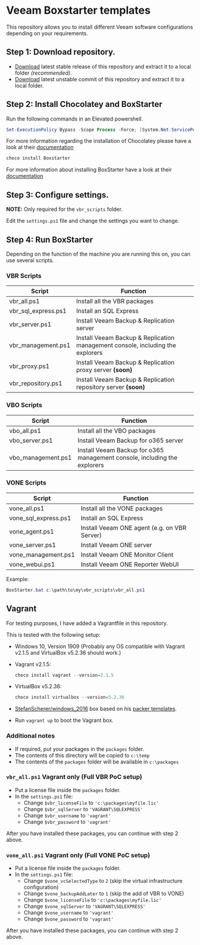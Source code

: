 # Veeam Boxstarter templates

This repository allows you to install different Veeam software configurations depending on your requirements.

## Step 1: **Download repository.**

- [Download](https://github.com/mkevenaar/veeam-boxstarter/archive/master.zip) latest stable release of this repository and extract it to a local folder *(recommended)*.
- [Download](https://github.com/mkevenaar/veeam-boxstarter/archive/develop.zip) latest unstable commit of this repository and extract it to a local folder.

## Step 2: **Install Chocolatey and BoxStarter**

Run the following commands in an Elevated powershell.

````powershell
Set-ExecutionPolicy Bypass -Scope Process -Force; [System.Net.ServicePointManager]::SecurityProtocol = [System.Net.ServicePointManager]::SecurityProtocol -bor 3072; iex ((New-Object System.Net.WebClient).DownloadString('https://chocolatey.org/install.ps1'))
````

For more information regarding the installation of Chocolatey please have a look at their [documentation](https://chocolatey.org/install)

````powershell
choco install Boxstarter
````

For more information about installing BoxStarter have a look at their [documentation](https://www.boxstarter.org/InstallBoxstarter)

## Step 3: **Configure settings.**

**NOTE:** Only required for the `vbr_scripts` folder.

Edit the `settings.ps1` file and change the settings you want to change.

## Step 4: **Run BoxStarter**

Depending on the function of the machine you are running this on, you can use several scripts.

### VBR Scripts

|Script|Function|
|-|-|
|vbr_all.ps1|Install all the VBR packages|
|vbr_sql_express.ps1|Install an SQL Express|
|vbr_server.ps1|Install Veeam Backup & Replication server|
|vbr_management.ps1|Install Veeam Backup & Replication management console, including the explorers|
|vbr_proxy.ps1|Install Veeam Backup & Replication proxy server **(soon)**|
|vbr_repository.ps1|Install Veeam Backup & Replication repository server **(soon)**|

### VBO Scripts

|Script|Function|
|-|-|
|vbo_all.ps1|Install all the VBO packages|
|vbo_server.ps1|Install Veeam Backup for o365 server|
|vbo_management.ps1|Install Veeam Backup for o365 management console, including the explorers|

### VONE Scripts

|Script|Function|
|-|-|
|vone_all.ps1|Install all the VONE packages|
|vone_sql_express.ps1|Install an SQL Express|
|vone_agent.ps1|Install Veeam ONE agent (e.g. on VBR Server)|
|vone_server.ps1|Install Veeam ONE server|
|vone_management.ps1|Install Veeam ONE Monitor Client|
|vone_webui.ps1|Install Veeam ONE Reporter WebUI|

Example:

````powershell
BoxStarter.bat c:\path\to\my\vbr_scripts\vbr_all.ps1
````

## Vagrant

For testing purposes, I have added a Vagrantfile in this repository.

This is tested with the following setup:

- Windows 10, Version 1909 (Probably any OS compatible with Vagrant v2.1.5 and VirtualBox v5.2.36 should work.)
- Vagrant v2.1.5:

  ````powershell
  choco install vagrant --version=2.1.5
  ````

- VirtualBox v5.2.36:

  ````powershell
  choco install virtualbox --version=5.2.36
  ````

- [StefanScherer/windows_2016](https://app.vagrantup.com/StefanScherer/boxes/windows_2016) box based on his [packer templates](https://github.com/StefanScherer/packer-windows).
- Run `vagrant up` to boot the Vagrant box.

### Additional notes

- If required, put your packages in the `packages` folder.
- The contents of this directory will be copied to `c:\temp`
- The contents of the `packages` folder will be available in `c:\packages`

### `vbr_all.ps1` Vagrant only (Full VBR PoC setup)

- Put a license file inside the `packages` folder.
- In the `settings.ps1` file:
  - Change `$vbr_licenseFile` to `'c:\packages\myfile.lic'`
  - Change `$vbr_sqlServer` to `'VAGRANT\SQLEXPRESS'`
  - Change `$vbr_username` to `'vagrant'`
  - Change `$vbr_password` to `'vagrant'`

After you have installed these packages, you can continue with step 2 above.

### `vone_all.ps1` Vagrant only (Full VONE PoC setup)

- Put a license file inside the `packages` folder.
- In the `settings.ps1` file:
  - Change `$vone_vcSelectedType` to `2` (skip the virtual infrastructure configuration)
  - Change `$vone_backupAddLater` to `1` (skip the add of VBR to VONE)
  - Change `$vone_licenseFile` to `'c:\packages\myfile.lic'`
  - Change `$vone_sqlServer` to `'VAGRANT\SQLEXPRESS'`
  - Change `$vone_username` to `'vagrant'`
  - Change `$vone_password` to `'vagrant'`

After you have installed these packages, you can continue with step 2 above.
